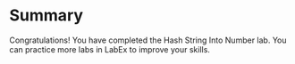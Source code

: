 # Summary

Congratulations! You have completed the Hash String Into Number lab. You can practice more labs in LabEx to improve your skills.
